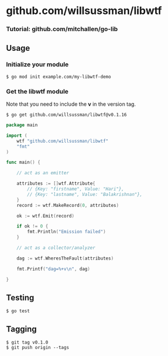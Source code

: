 # github.com/willsussman/libwtf
### Tutorial: github.com/mitchallen/go-lib

## Usage

### Initialize your module

```
$ go mod init example.com/my-libwtf-demo
```

### Get the libwtf module

Note that you need to include the **v** in the version tag.

```
$ go get github.com/willsussman/libwtf@v0.1.16
```

```go
package main

import (
    wtf "github.com/willsussman/libwtf"
    "fmt"
)

func main() {

    // act as an emitter

    attributes := []wtf.Attribute{
        // {Key: "firstname", Value: "Hari"},
        // {Key: "lastname", Value: "Balakrishnan"},
    }
    record := wtf.MakeRecord(0, attributes)

    ok := wtf.Emit(record)

    if ok != 0 {
        fmt.Println("Emission failed")
    }

    // act as a collector/analyzer

    dag := wtf.WheresTheFault(attributes)

    fmt.Printf("dag=%+v\n", dag)

}
```

## Testing

```
$ go test
```

## Tagging

```
$ git tag v0.1.0
$ git push origin --tags
```


